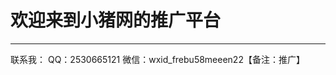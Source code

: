 # 欢迎来到小猪网的推广平台

---------------
联系我：
      QQ：2530665121
      微信：wxid_frebu58meeen22【备注：推广】
      



